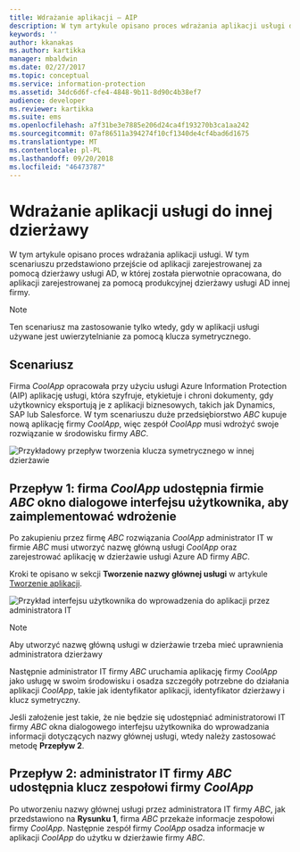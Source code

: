 ```yaml
---
title: Wdrażanie aplikacji — AIP
description: W tym artykule opisano proces wdrażania aplikacji usługi do dzierżawy innej niż ta, z którą była ona pierwotnie opracowana.
keywords: ''
author: kkanakas
ms.author: kartikka
manager: mbaldwin
ms.date: 02/27/2017
ms.topic: conceptual
ms.service: information-protection
ms.assetid: 34dc6d6f-cfe4-4848-9b11-8d90c4b38ef7
audience: developer
ms.reviewer: kartikka
ms.suite: ems
ms.openlocfilehash: a7f31be3e7885e206d24ca4f193270b3ca1aa242
ms.sourcegitcommit: 07af86511a394274f10cf1340de4cf4bad6d1675
ms.translationtype: MT
ms.contentlocale: pl-PL
ms.lasthandoff: 09/20/2018
ms.locfileid: "46473787"
---
```

# <a name="deploying-a-service-application-into-a-different-tenant"></a>Wdrażanie aplikacji usługi do innej dzierżawy

W tym artykule opisano proces wdrażania aplikacji usługi. W tym scenariuszu przedstawiono przejście od aplikacji zarejestrowanej za pomocą dzierżawy usługi AD, w której została pierwotnie opracowana, do aplikacji zarejestrowanej za pomocą produkcyjnej dzierżawy usługi AD innej firmy.

> [!Note]
> Ten scenariusz ma zastosowanie tylko wtedy, gdy w aplikacji usługi używane jest uwierzytelnianie za pomocą klucza symetrycznego.

## <a name="scenario"></a>Scenariusz
Firma *CoolApp* opracowała przy użyciu usługi Azure Information Protection (AIP) aplikację usługi, która szyfruje, etykietuje i chroni dokumenty, gdy użytkownicy eksportują je z aplikacji biznesowych, takich jak Dynamics, SAP lub Salesforce. W tym scenariuszu duże przedsiębiorstwo *ABC* kupuje nową aplikację firmy *CoolApp*, więc zespół *CoolApp* musi wdrożyć swoje rozwiązanie w środowisku firmy *ABC*. 

![Przykładowy przepływ tworzenia klucza symetrycznego w innej dzierżawie](../media/develop/service-app-provision.jpg)

## <a name="flow-1-coolapp-provides-a-ui-dialog-to-abc-to-implement-the-deployment"></a>Przepływ 1: firma *CoolApp* udostępnia firmie *ABC* okno dialogowe interfejsu użytkownika, aby zaimplementować wdrożenie

Po zakupieniu przez firmę *ABC* rozwiązania *CoolApp* administrator IT w firmie *ABC* musi utworzyć nazwę główną usługi *CoolApp* oraz zarejestrować aplikację w dzierżawie usługi Azure AD firmy *ABC*. 

Kroki te opisano w sekcji **Tworzenie nazwy głównej usługi** w artykule [Tworzenie aplikacji](developing-your-application.md).

![Przykład interfejsu użytkownika do wprowadzenia do aplikacji przez administratora IT](../media/develop/how-to-deploy-app-UI.png)

> [!Note]
> Aby utworzyć nazwę główną usługi w dzierżawie trzeba mieć uprawnienia administratora dzierżawy

Następnie administrator IT firmy *ABC* uruchamia aplikację firmy *CoolApp* jako usługę w swoim środowisku i osadza szczegóły potrzebne do działania aplikacji *CoolApp*, takie jak identyfikator aplikacji, identyfikator dzierżawy i klucz symetryczny.

Jeśli założenie jest takie, że nie będzie się udostępniać administratorowi IT firmy *ABC* okna dialogowego interfejsu użytkownika do wprowadzania informacji dotyczących nazwy głównej usługi, wtedy należy zastosować metodę **Przepływ 2**.

## <a name="flow-2-abc-it-administrator-provides-the-key-to-the-coolapp-team"></a>Przepływ 2: administrator IT firmy *ABC* udostępnia klucz zespołowi firmy *CoolApp*

Po utworzeniu nazwy głównej usługi przez administratora IT firmy *ABC*, jak przedstawiono na **Rysunku 1**, firma *ABC* przekaże informacje zespołowi firmy *CoolApp*. Następnie zespół firmy *CoolApp* osadza informacje w aplikacji *CoolApp* do użytku w dzierżawie firmy *ABC*.
